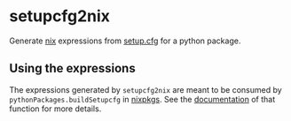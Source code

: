 setupcfg2nix
=============

Generate [nix] expressions from [setup.cfg][setupcfg] for a python
package.

[nix]: https://nixos.org/nix
[setupcfg]: https://setuptools.readthedocs.io/en/latest/setuptools.html#configuring-setup-using-setup-cfg-files

Using the expressions
----------------------

The expressions generated by `setupcfg2nix` are meant to be consumed
by `pythonPackages.buildSetupcfg` in [nixpkgs]. See the
[documentation] of that function for more details.

[nixpkgs]: https://nixos.org/nixpkgs
[documentation]: https://github.com/NixOS/nixpkgs/blob/master/pkgs/build-support/build-setupcfg/default.nix
